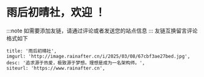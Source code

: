 # 雨后初晴社，欢迎 ！

:::note
如需要添加友链，请通过评论或者发送您的站点信息
:::
友链互换留言评论格式如下
```
title: '雨后初晴社',
imgurl: 'http://image.rainafter.cn/i/2025/03/08/67cbf3ae27bed.jpg',
desc: '追求源于热爱，极致源于梦想。理想是成为一名架构师。',
siteurl: 'https://www.rainafter.cn',

```